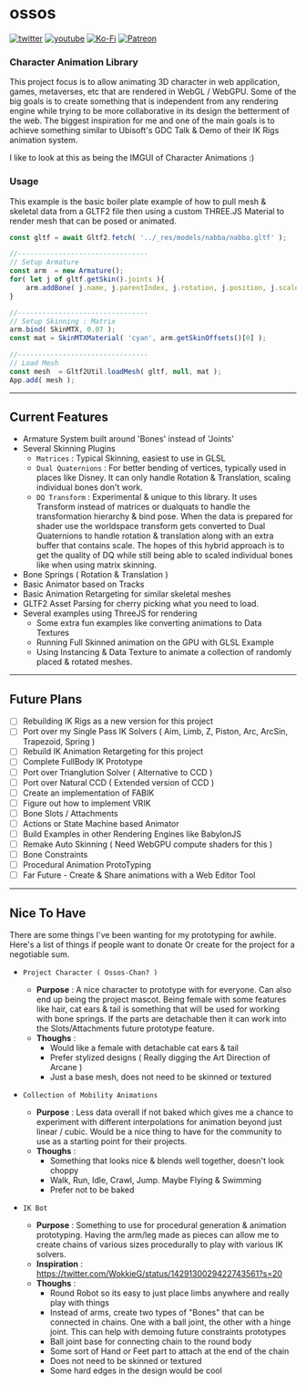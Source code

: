 # ossos
[![twitter](https://img.shields.io/badge/Twitter-profile-blue?style=flat-square&logo=twitter)](https://twitter.com/SketchpunkLabs)
[![youtube](https://img.shields.io/badge/Youtube-subscribe-red?style=flat-square&logo=youtube)](https://youtube.com/c/sketchpunklabs)
[![Ko-Fi](https://img.shields.io/badge/Ko_Fi-donate-orange?style=flat-square&logo=youtube)](https://ko-fi.com/sketchpunk)
[![Patreon](https://img.shields.io/badge/Patreon-donate-red?style=flat-square&logo=youtube)](https://www.patreon.com/sketchpunk)


### Character Animation Library ###
This project focus is to allow animating 3D character in web application, games, metaverses, etc that are rendered in WebGL / WebGPU. Some of the big goals is to create something that is independent from any rendering engine while trying to be more collaborative in its design the betterment of the web. The biggest inspiration for me and one of the main goals is to achieve something similar to Ubisoft's GDC Talk & Demo of their IK Rigs animation system.

I like to look at this as being the IMGUI of Character Animations :)

### Usage ###

This example is the basic boiler plate example of how to pull mesh & skeletal data from a GLTF2 file then using a custom THREE.JS Material to render mesh that can be posed or animated.

```javascript
const gltf = await Gltf2.fetch( '../_res/models/nabba/nabba.gltf' );

//--------------------------------
// Setup Armature
const arm  = new Armature();
for( let j of gltf.getSkin().joints ){
    arm.addBone( j.name, j.parentIndex, j.rotation, j.position, j.scale );
}

//--------------------------------
// Setup Skinning : Matrix
arm.bind( SkinMTX, 0.07 ); 
const mat = SkinMTXMaterial( 'cyan', arm.getSkinOffsets()[0] ); 

//--------------------------------
// Load Mesh
const mesh  = Gltf2Util.loadMesh( gltf, null, mat );
App.add( mesh );
```
---
## Current Features ##
* Armature System built around 'Bones' instead of 'Joints'
* Several Skinning Plugins
  * `Matrices` : Typical Skinning, easiest to use in GLSL
  * `Dual Quaternions` : For better bending of vertices, typically used in places like Disney. It can only handle Rotation & Translation, scaling individual bones don't work.
  * `DQ Transform` : Experimental & unique to this library. It uses Transform instead of matrices or dualquats to handle the transformation hierarchy & bind pose. When the data is prepared for shader use the worldspace transform gets converted to Dual Quaternions to handle rotation & translation along with an extra buffer that contains scale. The hopes of this hybrid approach is to get the quality of DQ while still being able to scaled individual bones like when using matrix skinning.
* Bone Springs ( Rotation & Translation )
* Basic Animator based on Tracks
* Basic Animation Retargeting for similar skeletal meshes
* GLTF2 Asset Parsing for cherry picking what you need to load.
* Several examples using ThreeJS for rendering
  * Some extra fun examples like converting animations to Data Textures
  * Running Full Skinned animation on the GPU with GLSL Example
  * Using Instancing & Data Texture to animate a collection of randomly placed & rotated meshes.

---
## Future Plans ##
- [ ] Rebuilding IK Rigs as a new version for this project
- [ ] Port over my Single Pass IK Solvers ( Aim, Limb, Z, Piston, Arc, ArcSin, Trapezoid, Spring )
- [ ] Rebuild IK Animation Retargeting for this project
- [ ] Complete FullBody IK Prototype
- [ ] Port over Trianglution Solver ( Alternative to CCD )
- [ ] Port over Natural CCD ( Extended version of CCD )
- [ ] Create an implementation of FABIK
- [ ] Figure out how to implement VRIK
- [ ] Bone Slots / Attachments
- [ ] Actions or State Machine based Animator
- [ ] Build Examples in other Rendering Engines like BabylonJS
- [ ] Remake Auto Skinning ( Need WebGPU compute shaders for this )
- [ ] Bone Constraints
- [ ] Procedural Animation ProtoTyping
- [ ] Far Future - Create & Share animations with a Web Editor Tool

---
## Nice To Have ##
There are some things I've been wanting for my prototyping for awhile. Here's a list of things if people want to donate Or create for the project for a negotiable sum.

* `Project Character ( Ossos-Chan? )`
  * **Purpose** : A nice character to prototype with for everyone. Can also end up being the project mascot. Being female with some features like hair, cat ears & tail is something that will be used for working with bone springs. If the parts are detachable then it can work into the Slots/Attachments future prototype feature.
  * **Thoughs** :
    * Would like a female with detachable cat ears & tail
    * Prefer stylized designs ( Really digging the Art Direction of Arcane )
    * Just a base mesh, does not need to be skinned or textured

* `Collection of Mobility Animations`
  * **Purpose** : Less data overall if not baked which gives me a chance to experiment with different interpolations for animation beyond just linear / cubic. Would be a nice thing to have for the community to use as a starting point for their projects.
  * **Thoughs** :
      * Something that looks nice & blends well together, doesn't look choppy
      * Walk, Run, Idle, Crawl, Jump. Maybe Flying & Swimming
      * Prefer not to be baked
  
* `IK Bot`
  * **Purpose** : Something to use for procedural generation & animation prototyping. Having the arm/leg made as pieces can allow me to create chains of various sizes procedurally to play with various IK solvers.
  * **Inspiration** : https://twitter.com/WokkieG/status/1429130029422743561?s=20
  * **Thoughs** :
      * Round Robot so its easy to just place limbs anywhere and really play with things
      * Instead of arms, create two types of "Bones" that can be connected in chains. One with a ball joint, the other with a hinge joint. This can help with demoing future constraints prototypes
      * Ball joint base for connecting chain to the round body
      * Some sort of Hand or Feet part to attach at the end of the chain
      * Does not need to be skinned or textured
      * Some hard edges in the design would be cool

